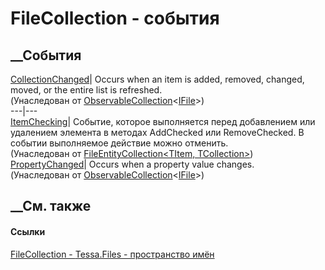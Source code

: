 # FileCollection - события
##  __События
[CollectionChanged](https://learn.microsoft.com/dotnet/api/system.collections.objectmodel.observablecollection-1.collectionchanged)|
Occurs when an item is added, removed, changed, moved, or the entire list is
refreshed.  
(Унаследован от
[ObservableCollection](https://learn.microsoft.com/dotnet/api/system.collections.objectmodel.observablecollection-1)<[IFile](T_Tessa_Files_IFile.htm)>)  
---|---  
[ItemChecking](E_Tessa_Files_FileEntityCollection_2_ItemChecking.htm)|
Событие, которое выполняется перед добавлением или удалением элемента в
методах AddChecked или RemoveChecked. В событии выполняемое действие можно
отменить.  
(Унаследован от [FileEntityCollection<TItem,
TCollection>](T_Tessa_Files_FileEntityCollection_2.htm))  
[PropertyChanged](https://learn.microsoft.com/dotnet/api/system.collections.objectmodel.observablecollection-1.propertychanged)|
Occurs when a property value changes.  
(Унаследован от
[ObservableCollection](https://learn.microsoft.com/dotnet/api/system.collections.objectmodel.observablecollection-1)<[IFile](T_Tessa_Files_IFile.htm)>)  
##  __См. также
#### Ссылки
[FileCollection - ](T_Tessa_Files_FileCollection.htm)
[Tessa.Files - пространство имён](N_Tessa_Files.htm)
